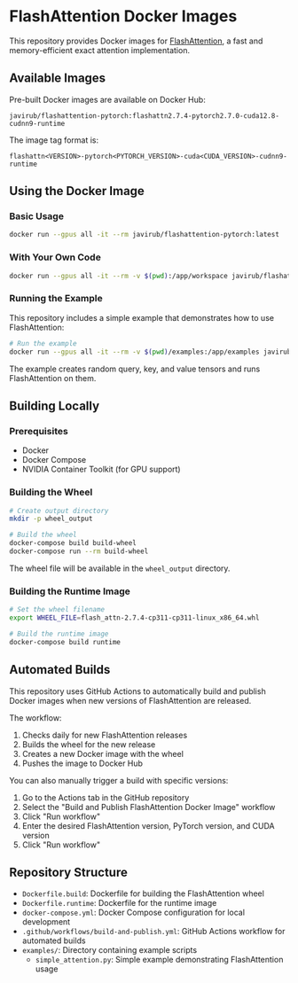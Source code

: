 # FlashAttention Docker Images

This repository provides Docker images for [FlashAttention](https://github.com/Dao-AILab/flash-attention), a fast and memory-efficient exact attention implementation.

## Available Images

Pre-built Docker images are available on Docker Hub:

```
javirub/flashattention-pytorch:flashattn2.7.4-pytorch2.7.0-cuda12.8-cudnn9-runtime
```

The image tag format is:
```
flashattn<VERSION>-pytorch<PYTORCH_VERSION>-cuda<CUDA_VERSION>-cudnn9-runtime
```

## Using the Docker Image

### Basic Usage

```bash
docker run --gpus all -it --rm javirub/flashattention-pytorch:latest
```

### With Your Own Code

```bash
docker run --gpus all -it --rm -v $(pwd):/app/workspace javirub/flashattention-pytorch:latest
```

### Running the Example

This repository includes a simple example that demonstrates how to use FlashAttention:

```bash
# Run the example
docker run --gpus all -it --rm -v $(pwd)/examples:/app/examples javirub/flashattention-pytorch:latest python /app/examples/simple_attention.py
```

The example creates random query, key, and value tensors and runs FlashAttention on them.

## Building Locally

### Prerequisites

- Docker
- Docker Compose
- NVIDIA Container Toolkit (for GPU support)

### Building the Wheel

```bash
# Create output directory
mkdir -p wheel_output

# Build the wheel
docker-compose build build-wheel
docker-compose run --rm build-wheel
```

The wheel file will be available in the `wheel_output` directory.

### Building the Runtime Image

```bash
# Set the wheel filename
export WHEEL_FILE=flash_attn-2.7.4-cp311-cp311-linux_x86_64.whl

# Build the runtime image
docker-compose build runtime
```

## Automated Builds

This repository uses GitHub Actions to automatically build and publish Docker images when new versions of FlashAttention are released.

The workflow:
1. Checks daily for new FlashAttention releases
2. Builds the wheel for the new release
3. Creates a new Docker image with the wheel
4. Pushes the image to Docker Hub

You can also manually trigger a build with specific versions:
1. Go to the Actions tab in the GitHub repository
2. Select the "Build and Publish FlashAttention Docker Image" workflow
3. Click "Run workflow"
4. Enter the desired FlashAttention version, PyTorch version, and CUDA version
5. Click "Run workflow"

## Repository Structure

- `Dockerfile.build`: Dockerfile for building the FlashAttention wheel
- `Dockerfile.runtime`: Dockerfile for the runtime image
- `docker-compose.yml`: Docker Compose configuration for local development
- `.github/workflows/build-and-publish.yml`: GitHub Actions workflow for automated builds
- `examples/`: Directory containing example scripts
  - `simple_attention.py`: Simple example demonstrating FlashAttention usage
